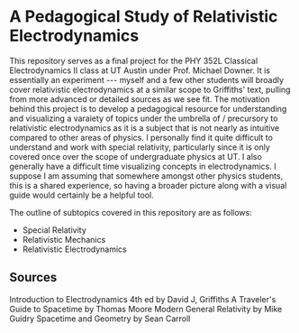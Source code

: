﻿# A Pedagogical Study of Relativistic Electrodynamics

 This repository serves as a final project for the PHY 352L Classical Electrodynamics II class at UT Austin under Prof. Michael Downer. It is essentially an experiment --- myself and a few other students will broadly cover relativistic electrodynamics at a similar scope to Griffiths' text, pulling from more advanced or detailed sources as we see fit. The motivation behind this project is to develop a pedagogical resource for understanding and visualizing a varaiety of topics under the umbrella of / precursory to relativistic electrodynamics as it is a subject that is not nearly as intuitive compared to other areas of physics. I personally find it quite difficult to understand and work with special relativity, particularly since it is only covered once over the scope of undergraduate physics at UT. I also generally have a difficult time visualizing concepts in electrodynamics. I suppose I am assuming that somewhere amongst other physics students, this is a shared experience, so having a broader picture along with a visual guide would certainly be a helpful tool. 

 The outline of subtopics covered in this repository are as follows:

 - Special Relativity
 - Relativistic Mechanics
 - Relativistic Electrodynamics



## Sources
Introduction to Electrodynamics 4th ed by David J, Griffiths
A Traveler's Guide to Spacetime by Thomas Moore
Modern General Relativity by Mike Guidry
Spacetime and Geometry by Sean Carroll
